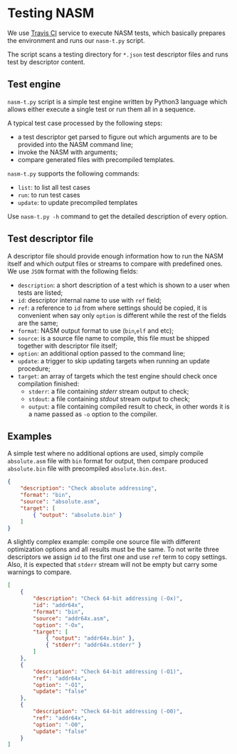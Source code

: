 Testing NASM
============
We use [Travis CI](https://travis-ci.org/) service to execute NASM tests,
which basically prepares the environment and runs our `nasm-t.py` script.

The script scans a testing directory for `*.json` test descriptor files
and runs test by descriptor content.

Test engine
-----------
`nasm-t.py` script is a simple test engine written by Python3 language
which allows either execute a single test or run them all in a sequence.

A typical test case processed by the following steps:

 - a test descriptor get parsed to figure out which arguments
   are to be provided into the NASM command line;
 - invoke the NASM with arguments;
 - compare generated files with precompiled templates.

`nasm-t.py` supports the following commands:

 - `list`: to list all test cases
 - `run`: to run test cases
 - `update`: to update precompiled templates

Use `nasm-t.py -h` command to get the detailed description of every option.

Test descriptor file
--------------------
A descriptor file should provide enough information how to run the NASM
itself and which output files or streams to compare with predefined ones.
We use `JSON` format with the following fields:

 - `description`: a short description of a test which is shown to
   a user when tests are listed;
 - `id`: descriptor internal name to use with `ref` field;
 - `ref`: a reference to `id` from where settings should be
   copied, it is convenient when say only `option` is different
   while the rest of the fields are the same;
 - `format`: NASM output format to use (`bin`,`elf` and etc);
 - `source`: is a source file name to compile, this file must
   be shipped together with descriptor file itself;
 - `option`: an additional option passed to the command line;
 - `update`: a trigger to skip updating targets when running
   an update procedure;
 - `target`: an array of targets which the test engine should
   check once compilation finished:
    - `stderr`: a file containing *stderr* stream output to check;
    - `stdout`: a file containing *stdout* stream output to check;
    - `output`: a file containing compiled result to check, in other
      words it is a name passed as `-o` option to the compiler.

Examples
--------

A simple test where no additional options are used, simply compile
`absolute.asm` file with `bin` format for output, then compare
produced `absolute.bin` file with precompiled `absolute.bin.dest`.

```json
{
	"description": "Check absolute addressing",
	"format": "bin",
	"source": "absolute.asm",
	"target": [
		{ "output": "absolute.bin" }
	]
}
```

A slightly complex example: compile one source file with different optimization
options and all results must be the same. To not write three descriptors
we assign `id` to the first one and use `ref` term to copy settings.
Also, it is expected that `stderr` stream will not be empty but carry some
warnings to compare.

```json
[
	{
		"description": "Check 64-bit addressing (-Ox)",
		"id": "addr64x",
		"format": "bin",
		"source": "addr64x.asm",
		"option": "-Ox",
		"target": [
			{ "output": "addr64x.bin" },
			{ "stderr": "addr64x.stderr" }
		]
	},
	{
		"description": "Check 64-bit addressing (-O1)",
		"ref": "addr64x",
		"option": "-O1",
		"update": "false"
	},
	{
		"description": "Check 64-bit addressing (-O0)",
		"ref": "addr64x",
		"option": "-O0",
		"update": "false"
	}
]
```
